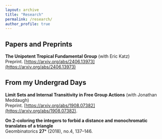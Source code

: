 ```yaml
---
layout: archive
title: "Research"
permalink: /research/
author_profile: true
---
```


## Papers and Preprints
**The Unipotent Tropical Fundamental Group** (with Eric Katz) <br>
Preprint. [https://arxiv.org/abs/2406.13973](https://arxiv.org/abs/2406.13973)

## From my Undergrad Days
**Limit Sets and Internal Transitivity in Free Group Actions** (with Jonathan Meddaugh) <br>
Preprint. [https://arxiv.org/abs/1908.07382](https://arxiv.org/abs/1908.07382).

**On 2-coloring the integers to forbid a distance and monochromatic translates of a triangle** <br>
Geombinatorics **27*** (2018), no.4, 137–146.

